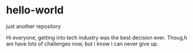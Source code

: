# hello-world
just another repository


Hi everyone, 
getting into tech industry was the best decision ever. Thoug,h am have lots of challenges now, but i know i can never give up.
